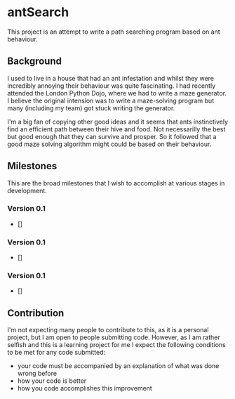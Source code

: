 # antSearch #

This project is an attempt to write a path searching program based on ant behaviour.

## Background ##

I used to live in a house that had an ant infestation and whilst they were incredibly annoying their behaviour was quite fascinating. I had recently attended the London Python Dojo, where we had to write a maze generator. I believe the original intension was to write a maze-solving program but many (including my team) got stuck writing the generator.

I'm a big fan of copying other good ideas and it seems that ants instinctively find an efficient path between their hive and food. Not necessarilly the best but good enough that they can survive and prosper. So it followed that a good maze solving algorithm might could be based on their behaviour.

## Milestones ##

This are the broad milestones that I wish to accomplish at various stages in development.

### Version 0.1 ###
- []

### Version 0.1 ###
- []

### Version 0.1 ###
- []

## Contribution ##

I'm not expecting many people to contribute to this, as it is a personal project, but I am open to people submitting code. However, as I am rather selfish and this is a learning project for me I expect the following conditions to be met for any code submitted:

* your code must be accompanied by an explanation of what was done wrong before
* how your code is better 
* how you code accomplishes this improvement
